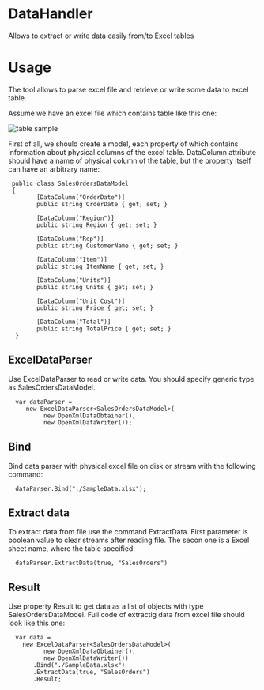 # DataHandler
Allows to extract or write data easily from/to Excel tables

# Usage

The tool allows to parse excel file and retrieve or write some data to excel table.

Assume we have an excel file which contains table like this one:

![table sample](https://github.com/goOrn/DataHandler/blob/master/screenshots/table.JPG?raw=true)

First of all, we should create a model, each property of which contains information about physical columns of the excel table.
DataColumn attribute should have a name of physical column of the table, but the property itself can have an arbitrary name:

```
 public class SalesOrdersDataModel
 {
        [DataColumn("OrderDate")]
        public string OrderDate { get; set; }
        
        [DataColumn("Region")]
        public string Region { get; set; }
        
        [DataColumn("Rep")]
        public string CustomerName { get; set; }
        
        [DataColumn("Item")]
        public string ItemName { get; set; }
        
        [DataColumn("Units")]
        public string Units { get; set; }
        
        [DataColumn("Unit Cost")]
        public string Price { get; set; }
        
        [DataColumn("Total")]
        public string TotalPrice { get; set; }
  }
```

## ExcelDataParser

Use ExcelDataParser to read or write data.
You should specify generic type as SalesOrdersDataModel.

```
  var dataParser =
     new ExcelDataParser<SalesOrdersDataModel>(
          new OpenXmlDataObtainer(), 
          new OpenXmlDataWriter());
```

## Bind

Bind data parser with physical excel file on disk or stream with the following command:

```
  dataParser.Bind("./SampleData.xlsx");
```

## Extract data

To extract data from file use the command ExtractData.
First parameter is boolean value to clear streams after reading file.
The secon one is a Excel sheet name, where the table specified:

```
  dataParser.ExtractData(true, "SalesOrders")
```

## Result 

Use property Result to get data as a list of objects with type SalesOrdersDataModel.
Full code of extractig data from excel file should look like this one:

```
  var data =
    new ExcelDataParser<SalesOrdersDataModel>(
          new OpenXmlDataObtainer(), 
          new OpenXmlDataWriter())
       .Bind("./SampleData.xlsx")
       .ExtractData(true, "SalesOrders")
       .Result;
```






